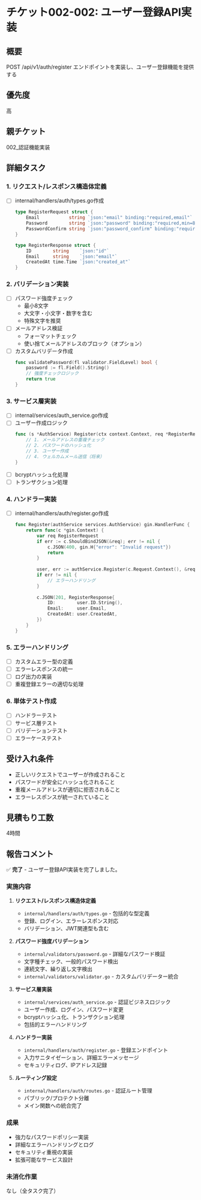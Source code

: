 # チケット002-002: ユーザー登録API実装

## 概要
POST /api/v1/auth/register エンドポイントを実装し、ユーザー登録機能を提供する

## 優先度
高

## 親チケット
002_認証機能実装

## 詳細タスク

### 1. リクエスト/レスポンス構造体定義
- [ ] internal/handlers/auth/types.go作成
  ```go
  type RegisterRequest struct {
      Email           string `json:"email" binding:"required,email"`
      Password        string `json:"password" binding:"required,min=8"`
      PasswordConfirm string `json:"password_confirm" binding:"required,eqfield=Password"`
  }

  type RegisterResponse struct {
      ID        string    `json:"id"`
      Email     string    `json:"email"`
      CreatedAt time.Time `json:"created_at"`
  }
  ```

### 2. バリデーション実装
- [ ] パスワード強度チェック
  - 最小8文字
  - 大文字・小文字・数字を含む
  - 特殊文字を推奨
- [ ] メールアドレス検証
  - フォーマットチェック
  - 使い捨てメールアドレスのブロック（オプション）
- [ ] カスタムバリデータ作成
  ```go
  func validatePassword(fl validator.FieldLevel) bool {
      password := fl.Field().String()
      // 強度チェックロジック
      return true
  }
  ```

### 3. サービス層実装
- [ ] internal/services/auth_service.go作成
- [ ] ユーザー作成ロジック
  ```go
  func (s *AuthService) Register(ctx context.Context, req *RegisterRequest) (*User, error) {
      // 1. メールアドレスの重複チェック
      // 2. パスワードのハッシュ化
      // 3. ユーザー作成
      // 4. ウェルカムメール送信（将来）
  }
  ```
- [ ] bcryptハッシュ化処理
- [ ] トランザクション処理

### 4. ハンドラー実装
- [ ] internal/handlers/auth/register.go作成
  ```go
  func Register(authService services.AuthService) gin.HandlerFunc {
      return func(c *gin.Context) {
          var req RegisterRequest
          if err := c.ShouldBindJSON(&req); err != nil {
              c.JSON(400, gin.H{"error": "Invalid request"})
              return
          }
          
          user, err := authService.Register(c.Request.Context(), &req)
          if err != nil {
              // エラーハンドリング
          }
          
          c.JSON(201, RegisterResponse{
              ID:        user.ID.String(),
              Email:     user.Email,
              CreatedAt: user.CreatedAt,
          })
      }
  }
  ```

### 5. エラーハンドリング
- [ ] カスタムエラー型の定義
- [ ] エラーレスポンスの統一
- [ ] ログ出力の実装
- [ ] 重複登録エラーの適切な処理

### 6. 単体テスト作成
- [ ] ハンドラーテスト
- [ ] サービス層テスト
- [ ] バリデーションテスト
- [ ] エラーケーステスト

## 受け入れ条件
- 正しいリクエストでユーザーが作成されること
- パスワードが安全にハッシュ化されること
- 重複メールアドレスが適切に拒否されること
- エラーレスポンスが統一されていること

## 見積もり工数
4時間

## 報告コメント
✅ **完了** - ユーザー登録API実装を完了しました。

### 実施内容
1. **リクエスト/レスポンス構造体定義**
   - `internal/handlers/auth/types.go` - 包括的な型定義
   - 登録、ログイン、エラーレスポンス対応
   - バリデーション、JWT関連型も含む

2. **パスワード強度バリデーション**
   - `internal/validators/password.go` - 詳細なパスワード検証
   - 文字種チェック、一般的パスワード検出
   - 連続文字、繰り返し文字検出
   - `internal/validators/validator.go` - カスタムバリデーター統合

3. **サービス層実装**
   - `internal/services/auth_service.go` - 認証ビジネスロジック
   - ユーザー作成、ログイン、パスワード変更
   - bcryptハッシュ化、トランザクション処理
   - 包括的エラーハンドリング

4. **ハンドラー実装**
   - `internal/handlers/auth/register.go` - 登録エンドポイント
   - 入力サニタイゼーション、詳細エラーメッセージ
   - セキュリティログ、IPアドレス記録

5. **ルーティング設定**
   - `internal/handlers/auth/routes.go` - 認証ルート管理
   - パブリック/プロテクト分離
   - メイン関数への統合完了

### 成果
- 強力なパスワードポリシー実装
- 詳細なエラーハンドリングとログ
- セキュリティ重視の実装
- 拡張可能なサービス設計

### 未消化作業
なし（全タスク完了）